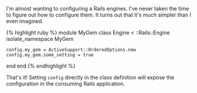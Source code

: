 I'm almost wanting to configuring a Rails engines.
I've never taken the time to figure out how to configure them.
It turns out that it's much simpler than I even imagined.

{% highlight ruby %}
module MyGem
  class Engine < ::Rails::Engine
    isolate_namespace MyGem

    config.my_gem = ActiveSupport::OrderedOptions.new
    config.my_gem.some_setting = true
  end
end
{% endhighlight %}

That's it!
Setting `config` directly in the class definition will expose the configuration in the consuming Rails application.
